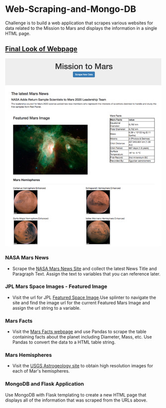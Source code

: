 # Web-Scraping-and-Mongo-DB
Challenge is to build a web application that scrapes various websites for data related to the Mission to Mars and displays the information in a single HTML page.

## <ins> Final Look of Webpage </ins>

![Home Page Pic](final_picture.png)

### NASA Mars News

* Scrape the [NASA Mars News Site](https://mars.nasa.gov/news/?page=0&per_page=40&order=publish_date+desc%2Ccreated_at+desc&search=&category=19%2C165%2C184%2C204&blank_scope=Latest) and collect the latest News Title and Paragraph Text. Assign the text to variables that you can reference later.

### JPL Mars Space Images - Featured Image

* Visit the url for JPL [Featured Space Image](https://www.jpl.nasa.gov/spaceimages/?search=&category=Mars).Use splinter to navigate the site and find the image url for the current Featured Mars Image and assign the url string to a variable.

### Mars Facts

* Visit the [Mars Facts webpage](https://space-facts.com/mars/) and use Pandas to scrape the table containing facts about the planet including Diameter, Mass, etc. Use Pandas to convert the data to a HTML table string.

### Mars Hemispheres

* Visit the [USGS Astrogeology site](https://astrogeology.usgs.gov/search/results?q=hemisphere+enhanced&k1=target&v1=Mars) to obtain high resolution images for each of Mar's hemispheres.

### MongoDB and Flask Application

Use MongoDB with Flask templating to create a new HTML page that displays all of the information that was scraped from the URLs above.

